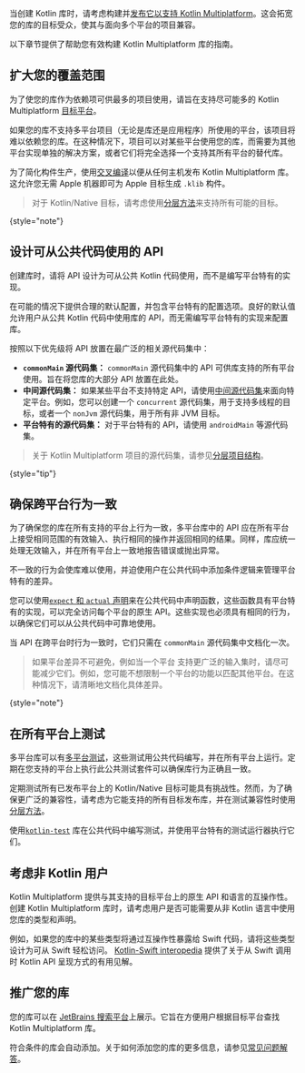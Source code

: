 [//]: # (title: 构建适用于多平台的 Kotlin 库)

当创建 Kotlin 库时，请考虑构建并[发布它以支持 Kotlin Multiplatform](https://www.jetbrains.com/help/kotlin-multiplatform-dev/multiplatform-publish-lib-setup.html)。这会拓宽您的库的目标受众，使其与面向多个平台的项目兼容。

以下章节提供了帮助您有效构建 Kotlin Multiplatform 库的指南。

## 扩大您的覆盖范围

为了使您的库作为依赖项可供最多的项目使用，请旨在支持尽可能多的 Kotlin Multiplatform [目标平台](https://www.jetbrains.com/help/kotlin-multiplatform-dev/multiplatform-dsl-reference.html#targets)。

如果您的库不支持多平台项目（无论是库还是应用程序）所使用的平台，该项目将难以依赖您的库。在这种情况下，项目可以对某些平台使用您的库，而需要为其他平台实现单独的解决方案，或者它们将完全选择一个支持其所有平台的替代库。

为了简化构件生产，使用[交叉编译](https://www.jetbrains.com/help/kotlin-multiplatform-dev/multiplatform-publish-lib-setup.html#host-requirements)以便从任何主机发布 Kotlin Multiplatform 库。这允许您无需 Apple 机器即可为 Apple 目标生成 `.klib` 构件。

> 对于 Kotlin/Native 目标，请考虑使用[分层方法](native-target-support.md#for-library-authors)来支持所有可能的目标。
>
{style="note"}

## 设计可从公共代码使用的 API

创建库时，请将 API 设计为可从公共 Kotlin 代码使用，而不是编写平台特有的实现。

在可能的情况下提供合理的默认配置，并包含平台特有的配置选项。良好的默认值允许用户从公共 Kotlin 代码中使用库的 API，而无需编写平台特有的实现来配置库。

按照以下优先级将 API 放置在最广泛的相关源代码集中：

*   **`commonMain` 源代码集：** `commonMain` 源代码集中的 API 可供库支持的所有平台使用。旨在将您库的大部分 API 放置在此处。
*   **中间源代码集：** 如果某些平台不支持特定 API，请使用[中间源代码集](https://www.jetbrains.com/help/kotlin-multiplatform-dev/multiplatform-discover-project.html#intermediate-source-sets)来面向特定平台。例如，您可以创建一个 `concurrent` 源代码集，用于支持多线程的目标，或者一个 `nonJvm` 源代码集，用于所有非 JVM 目标。
*   **平台特有的源代码集：** 对于平台特有的 API，请使用 `androidMain` 等源代码集。

> 关于 Kotlin Multiplatform 项目的源代码集，请参见[分层项目结构](https://www.jetbrains.com/help/kotlin-multiplatform-dev/multiplatform-hierarchy.html)。
>
{style="tip"}

## 确保跨平台行为一致

为了确保您的库在所有支持的平台上行为一致，多平台库中的 API 应在所有平台上接受相同范围的有效输入、执行相同的操作并返回相同的结果。同样，库应统一处理无效输入，并在所有平台上一致地报告错误或抛出异常。

不一致的行为会使库难以使用，并迫使用户在公共代码中添加条件逻辑来管理平台特有的差异。

您可以使用[`expect` 和 `actual` 声明](https://www.jetbrains.com/help/kotlin-multiplatform-dev/multiplatform-expect-actual.html)来在公共代码中声明函数，这些函数具有平台特有的实现，可以完全访问每个平台的原生 API。这些实现也必须具有相同的行为，以确保它们可以从公共代码中可靠地使用。

当 API 在跨平台时行为一致时，它们只需在 `commonMain` 源代码集中文档化一次。

> 如果平台差异不可避免，例如当一个平台
> 支持更广泛的输入集时，请尽可能减少它们。例如，您可能不想限制一个平台的功能以匹配其他平台。在这种情况下，请清晰地文档化具体差异。
>
{style="note"}

## 在所有平台上测试

多平台库可以有[多平台测试](https://www.jetbrains.com/help/kotlin-multiplatform-dev/multiplatform-run-tests.html)，这些测试用公共代码编写，并在所有平台上运行。定期在您支持的平台上执行此公共测试套件可以确保库行为正确且一致。

定期测试所有已发布平台上的 Kotlin/Native 目标可能具有挑战性。然而，为了确保更广泛的兼容性，请考虑为它能支持的所有目标发布库，并在测试兼容性时使用[分层方法](native-target-support.md#for-library-authors)。

使用[`kotlin-test`](https://kotlinlang.org/api/latest/kotlin.test/) 库在公共代码中编写测试，并使用平台特有的测试运行器执行它们。

## 考虑非 Kotlin 用户

Kotlin Multiplatform 提供与其支持的目标平台上的原生 API 和语言的互操作性。创建 Kotlin Multiplatform 库时，请考虑用户是否可能需要从非 Kotlin 语言中使用您库的类型和声明。

例如，如果您的库中的某些类型将通过互操作性暴露给 Swift 代码，请将这些类型设计为可从 Swift 轻松访问。
[Kotlin-Swift interopedia](https://github.com/kotlin-hands-on/kotlin-swift-interopedia) 提供了关于从 Swift 调用时 Kotlin API 呈现方式的有用见解。

## 推广您的库

您的库可以在 [JetBrains 搜索平台](https://klibs.io/)上展示。它旨在方便用户根据目标平台查找 Kotlin Multiplatform 库。

符合条件的库会自动添加。关于如何添加您的库的更多信息，请参见[常见问题解答](https://klibs.io/faq)。